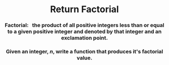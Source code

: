 <div align = "center">

# Return Factorial

</div>

<div align = "center">

<h3><strong>Factorial:</strong> &nbsp; the product of all positive integers less than or equal to a given positive integer and denoted by that integer and an exclamation point.</h3>

<h3>Given an integer, <em>n</em>, write a function that produces it's factorial value.</h3>

</div>
